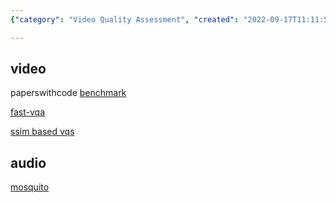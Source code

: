 ```yaml
---
{"category": "Video Quality Assessment", "created": "2022-09-17T11:11:52.852Z", "date": "2022-09-17 11:11:52", "description": "This article delves into the topic of assessing video and audio quality. It highlights benchmarks for evaluating quality, introduces a swift VQA tool, explores SSIM-based VQA methods, and presents MOSCATO, a Python package specifically designed to evaluate audio quality.", "modified": "2022-09-17T11:23:33.079Z", "tags": ["video_quality", "audio_quality", "benchmarks", "VQA", "SSIM", "MOSCATO", "Python_package"], "title": "Video Quality Assessment, Audio Quality Assessment"}

---
```


## video

paperswithcode [benchmark](https://paperswithcode.com/task/video-quality-assessment)

[fast-vqa](https://github.com/timothyhtimothy/fast-vqa)

[ssim based vqs](https://github.com/kahkeng/vqats)

## audio

[mosquito](https://pypi.org/project/mosqito/)
